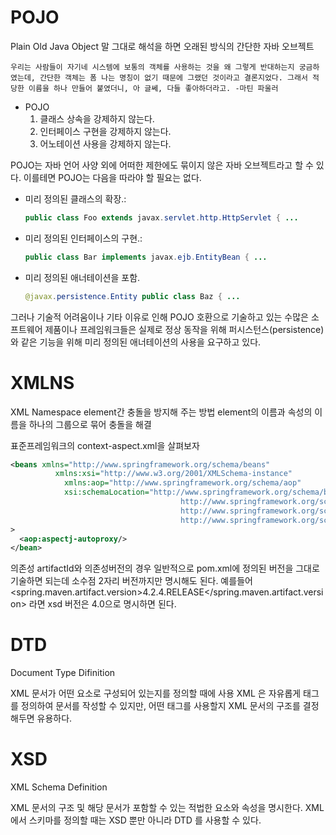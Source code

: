 # POJO

Plain Old Java Object
말 그대로 해석을 하면 오래된 방식의 간단한 자바 오브젝트

`우리는 사람들이 자기네 시스템에 보통의 객체를 사용하는 것을 왜 그렇게 반대하는지 궁금하였는데, 간단한 객체는 폼 나는 명칭이 없기 때문에 그랬던 것이라고 결론지었다. 그래서 적당한 이름을 하나 만들어 붙였더니, 아 글쎄, 다들 좋아하더라고. -마틴 파울러`

- POJO
  1. 클래스 상속을 강제하지 않는다.
  2. 인터페이스 구현을 강제하지 않는다.
  3. 어노테이션 사용을 강제하지 않는다.

POJO는 자바 언어 사양 외에 어떠한 제한에도 묶이지 않은 자바 오브젝트라고 할 수 있다. 이를테면 POJO는 다음을 따라야 할 필요는 없다.

- 미리 정의된 클래스의 확장.:
  ```java
  public class Foo extends javax.servlet.http.HttpServlet { ...
  ```
- 미리 정의된 인터페이스의 구현.:
  ```java
  public class Bar implements javax.ejb.EntityBean { ...
    ```
- 미리 정의된 애너테이션을 포함.
  ```java
  @javax.persistence.Entity public class Baz { ...
  ```

그러나 기술적 어려움이나 기타 이유로 인해 POJO 호환으로 기술하고 있는 수많은 소프트웨어 제품이나 프레임워크들은 실제로 정상 동작을 위해 퍼시스턴스(persistence)와 같은 기능을 위해 미리 정의된 애너테이션의 사용을 요구하고 있다.

# XMLNS

XML Namespace
element간 충돌을 방지해 주는 방법
element의 이름과 속성의 이름을 하나의 그룹으로 묶어 충돌을 해결

표준프레임워크의 context-aspect.xml을 살펴보자
```xml
<beans xmlns="http://www.springframework.org/schema/beans"
          xmlns:xsi="http://www.w3.org/2001/XMLSchema-instance"
	        xmlns:aop="http://www.springframework.org/schema/aop"
	        xsi:schemaLocation="http://www.springframework.org/schema/beans
                                      http://www.springframework.org/schema/beans/spring-beans-4.0.xsd
                                      http://www.springframework.org/schema/aop
                                      http://www.springframework.org/schema/aop/spring-aop-4.0.xsd"
>
  <aop:aspectj-autoproxy/>
</bean>
```
 의존성 artifactId와 의존성버전의 경우 일반적으로  pom.xml에 정의된 버전을 그대로 기술하면 되는데
 소수점 2자리 버전까지만 명시해도 된다.
 예를들어 <spring.maven.artifact.version>4.2.4.RELEASE</spring.maven.artifact.version> 라면
 xsd 버전은 4.0으로 명시하면 된다.

# DTD

Document Type Difinition

XML 문서가 어떤 요소로 구성되어 있는지를 정의할 때에 사용
XML 은 자유롭게 태그를 정의하여 문서를 작성할 수 있지만, 어떤 태그를 사용할지 XML 문서의 구조를 결정해두면 유용하다.


# XSD

XML Schema Definition

XML 문서의 구조 및 해당 문서가 포함할 수 있는 적법한 요소와 속성을 명시한다.
XML 에서 스키마를 정의할 때는 XSD 뿐만 아니라 DTD 를 사용할 수 있다.
